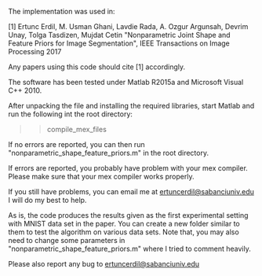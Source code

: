 The implementation was used in:

[1] Ertunc Erdil, M. Usman Ghani, Lavdie Rada, A. Ozgur Argunsah, Devrim Unay, Tolga Tasdizen, Mujdat Cetin "Nonparametric Joint Shape and Feature Priors for Image Segmentation", IEEE Transactions on Image Processing 2017

Any papers using this code should cite [1] accordingly.

The software has been tested under Matlab R2015a and Microsoft Visual C++ 2010.

After unpacking the file and installing the required libraries,
start Matlab and run the following int the root directory:

>> compile_mex_files

If no errors are reported, you can then run "nonparametric_shape_feature_priors.m" in the root directory.

If errors are reported, you probably have problem with your mex compiler. Please make
sure that your mex compiler works properly. 

If you still have problems, you can email me at ertuncerdil@sabanciuniv.edu
I will do my best to help.

As is, the code produces the results given as the first experimental setting with MNIST data set in the paper.
You can create a new folder similar to them to test the algorithm on various data sets. 
Note that, you may also need to change some parameters in "nonparametric_shape_feature_priors.m" where I tried to comment heavily.

Please also report any bug to ertuncerdil@sabanciuniv.edu
